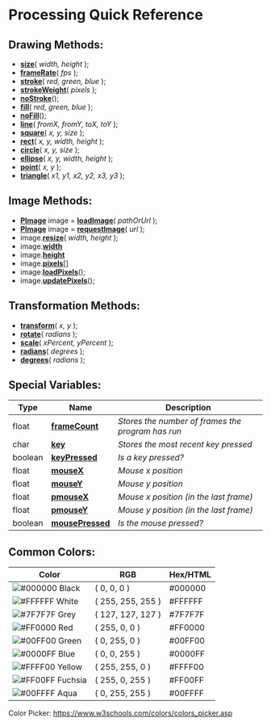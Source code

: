
# Processing Quick Reference

## Drawing Methods:
* **[size](https://processing.org/reference/size_.html)**( *width, height* );
* **[frameRate](https://processing.org/reference/frameRate_.html)**( *fps* );
* **[stroke](https://processing.org/reference/stroke_.html)**( *red, green, blue* );
* **[strokeWeight](https://processing.org/reference/strokeWeight_.html)**( *pixels* );
* **[noStroke](https://processing.org/reference/noStroke_.html)**();
* **[fill](https://processing.org/reference/fill_.html)**( *red, green, blue* );
* **[noFill](https://processing.org/reference/noFill_.html)**();
* **[line](https://processing.org/reference/line_.html)**( *fromX, fromY, toX, toY* );
* **[square](https://processing.org/reference/square_.html)**( *x, y, size* );
* **[rect](https://processing.org/reference/rect_.html)**( *x, y, width, height* );
* **[circle](https://processing.org/reference/circle_.html)**( *x, y, size* );
* **[ellipse](https://processing.org/reference/ellipse_.html)**( *x, y, width, height* );
* **[point](https://processing.org/reference/point_.html)**( *x, y* );
* **[triangle](https://processing.org/reference/triangle_.html)**( *x1, y1, x2, y2, x3, y3* );

## Image Methods:
* **[PImage](https://processing.org/reference/PImage.html)** image = **[loadImage](https://processing.org/reference/loadImage_.html)**( *pathOrUrl* );
* **[PImage](https://processing.org/reference/PImage.html)** image = **[requestImage](https://processing.org/reference/requestImage_.html)**( *url* );
* image.**[resize](https://processing.org/reference/resize_.html)**( *width, height* );
* image.**[width](https://processing.org/reference/PImage_width.html)**
* image.**[height](https://processing.org/reference/PImage_height.html)**
* image.**[pixels](https://processing.org/reference/PImage_pixels.html)**[]
* image.**[loadPixels](https://processing.org/reference/PImage_loadPixels_.html)**();
* image.**[updatePixels](https://processing.org/reference/PImage_updatePixels_.html)**();

## Transformation Methods:
* **[transform](https://processing.org/reference/transform_.html)**( *x, y* );
* **[rotate](https://processing.org/reference/rotate_.html)**( *radians* );
* **[scale](https://processing.org/reference/scale_.html)**( *xPercent, yPercent* );
* **[radians](https://processing.org/reference/radians_.html)**( *degrees* );
* **[degrees](https://processing.org/reference/degrees_.html)**( *radians* );

## Special Variables:
|Type   |Name                                                                  |Description                                      |
|-------|----------------------------------------------------------------------|-------------------------------------------------|
|float  |**[frameCount](https://processing.org/reference/frameCount.html)**    |*Stores the number of frames the program has run*|
|char   |**[key](https://processing.org/reference/key.html)**                  |*Stores the most recent key pressed*             |
|boolean|**[keyPressed](https://processing.org/reference/keyPressed.html)**    |*Is a key pressed?*                              |
|float  |**[mouseX](https://processing.org/reference/mouseX.html)**            |*Mouse x position*                               |
|float  |**[mouseY](https://processing.org/reference/mouseY.html)**            |*Mouse y position*                               |
|float  |**[pmouseX](https://processing.org/reference/pmouseX.html)**          |*Mouse x position (in the last frame)*           |
|float  |**[pmouseY](https://processing.org/reference/pmouseY.html)**          |*Mouse y position (in the last frame)*           |
|boolean|**[mousePressed](https://processing.org/reference/mousePressed.html)**|*Is the mouse pressed?*                          |

## Common Colors:
|Color                                                           |RGB              |Hex/HTML|
|----------------------------------------------------------------|-----------------|--------|
|![#000000](https://placehold.it/15/000000/000000?text=+) Black  |(   0,   0,   0 )|#000000 |
|![#FFFFFF](https://placehold.it/15/FFFFFF/FFFFFF?text=+) White  |( 255, 255, 255 )|#FFFFFF |
|![#7F7F7F](https://placehold.it/15/7F7F7F/7F7F7F?text=+) Grey   |( 127, 127, 127 )|#7F7F7F |
|![#FF0000](https://placehold.it/15/FF0000/FF0000?text=+) Red    |( 255,   0,   0 )|#FF0000 |
|![#00FF00](https://placehold.it/15/00FF00/00FF00?text=+) Green  |(   0, 255,   0 )|#00FF00 |
|![#0000FF](https://placehold.it/15/0000FF/0000FF?text=+) Blue   |(   0,   0, 255 )|#0000FF |
|![#FFFF00](https://placehold.it/15/FFFF00/FFFF00?text=+) Yellow |( 255, 255,   0 )|#FFFF00 |
|![#FF00FF](https://placehold.it/15/FF00FF/FF00FF?text=+) Fuchsia|( 255,   0, 255 )|#FF00FF |
|![#00FFFF](https://placehold.it/15/00FFFF/00FFFF?text=+) Aqua   |(   0, 255, 255 )|#00FFFF |
Color Picker:
https://www.w3schools.com/colors/colors_picker.asp
